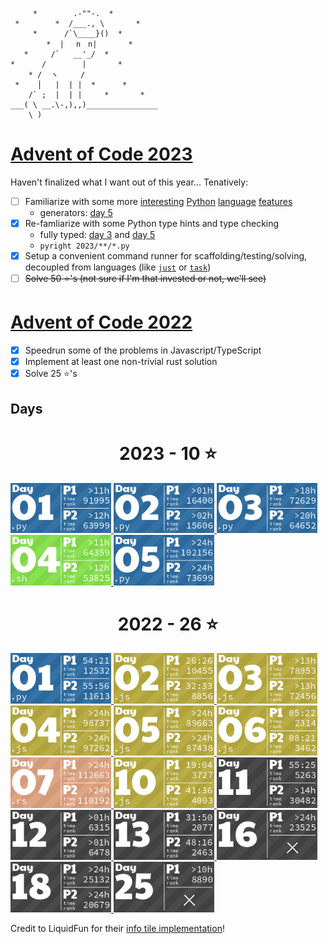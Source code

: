 ```
     *        .-""-.  *
 *        *  /___., \       *
     *      /`\____}()  *
        *  | 　n　n|       *
   *     /`   __'_/  *
*      /        |       *
    * /  ヽ     /
 *    │   |  | |  *      *
    /` ;  |  | |     *       *
___( \ __.\-,),,)________________
    \ )
```

# [Advent of Code 2023](https://adventofcode.com/)

Haven't finalized what I want out of this year... Tenatively:

- [ ] Familiarize with some more [interesting](https://www.youtube.com/watch?v=D1twn9kLmYg) [Python](https://www.youtube.com/watch?v=m6asOJmfGpY) [language](https://www.youtube.com/playlist?list=PLdQruVCKu10k5p2lK04KJuKEeUuXOeH6F) [features](https://www.youtube.com/watch?v=T-TwcmT6Rcw)
    - generators: [day 5](2023/05/day05.py)
- [x] Re-famliarize with some Python type hints and type checking
    - fully typed: [day 3](2023/05/day03.py) and [day 5](2023/05/day05.py)
    - `pyright 2023/**/*.py`
- [x] Setup a convenient command runner for scaffolding/testing/solving, decoupled from languages (like [`just`](https://just.systems/) or [`task`](https://taskfile.dev/))
- [ ] ~~Solve 50 ⭐'s (not sure if I'm that invested or not, we'll see)~~

# [Advent of Code 2022](https://adventofcode.com/2022/)

- [x] Speedrun some of the problems in Javascript/TypeScript
- [x] Implement at least one non-trivial rust solution
- [x] Solve 25 ⭐'s

## Days

<!-- AOC TILES BEGIN -->
<h1 align="center">
  2023 - 10 ⭐
</h1>
<a href="2023/01/day1.py">
  <img src="assets/2023/01.png" width="161px">
</a>
<a href="2023/02/day2.py">
  <img src="assets/2023/02.png" width="161px">
</a>
<a href="2023/03/day03.py">
  <img src="assets/2023/03.png" width="161px">
</a>
<a href="2023/04/day4.sh">
  <img src="assets/2023/04.png" width="161px">
</a>
<a href="2023/05/day05.py">
  <img src="assets/2023/05.png" width="161px">
</a>
<h1 align="center">
  2022 - 26 ⭐
</h1>
<a href="2022/01/soln_calories.py">
  <img src="assets/2022/01.png" width="161px">
</a>
<a href="2022/02/soln_rps.js">
  <img src="assets/2022/02.png" width="161px">
</a>
<a href="2022/03/soln_bags.js">
  <img src="assets/2022/03.png" width="161px">
</a>
<a href="2022/04/soln_cleaning.js">
  <img src="assets/2022/04.png" width="161px">
</a>
<a href="2022/05/soln_towers.js">
  <img src="assets/2022/05.png" width="161px">
</a>
<a href="2022/06/soln_markers.js">
  <img src="assets/2022/06.png" width="161px">
</a>
<a href="2022/07/07.rs">
  <img src="assets/2022/07.png" width="161px">
</a>
<a href="2022/10/soln_pixels.js">
  <img src="assets/2022/10.png" width="161px">
</a>
<a href="None">
  <img src="assets/2022/11.png" width="161px">
</a>
<a href="None">
  <img src="assets/2022/12.png" width="161px">
</a>
<a href="None">
  <img src="assets/2022/13.png" width="161px">
</a>
<a href="None">
  <img src="assets/2022/16.png" width="161px">
</a>
<a href="None">
  <img src="assets/2022/18.png" width="161px">
</a>
<a href="None">
  <img src="assets/2022/25.png" width="161px">
</a>
<!-- AOC TILES END -->

Credit to LiquidFun for their [info tile implementation](https://github.com/LiquidFun/adventofcode/blob/main/AoCTiles/README.md)!
